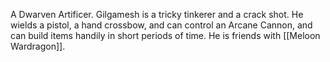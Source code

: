 A Dwarven Artificer. Gilgamesh is a tricky tinkerer and a crack shot. He wields a pistol, a hand crossbow, and can control an Arcane Cannon, and can build items handily in short periods of time. He is friends with [[Meloon Wardragon]].